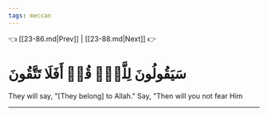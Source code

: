 ```yaml
---
tags: meccan
---
```


👈 [[23-86.md|Prev]] | [[23-88.md|Next]] 👉

# سَيَقُولُونَ لِلَّهِۚ قُلۡ أَفَلَا تَتَّقُونَ

They will say, "[They belong] to Allah." Say, "Then will you not fear Him

---

